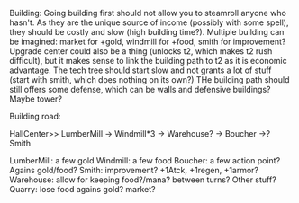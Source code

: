Building: Going building first should not allow you to steamroll anyone who hasn't. As they are the unique source of income (possibly with some spell), they
should be costly and slow (high building time?). Multiple building can be imagined: market for +gold, windmill for +food, smith for improvement? Upgrade center
could also be a thing (unlocks t2, which makes t2 rush difficult), but it makes sense to link the building path to t2 as it is economic advantage. The tech tree
should start slow and not grants a lot of stuff (start with smith, which does nothing on its own?)
THe building path should still offers some defense, which can be walls and defensive buildings? Maybe tower?


Building road:

HallCenter>>
LumberMill	-> Windmill*3 -> Warehouse?
			-> Boucher ->? Smith
			

LumberMill: a few gold
Windmill: a few food
Boucher: a few action point? Agains gold/food?
Smith: improvement? +1Atck, +1regen, +1armor?
Warehouse: allow for keeping food?/mana? between turns? Other stuff?
Quarry: lose food agains gold?
market?